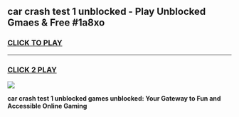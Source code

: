 
## car crash test 1 unblocked - Play Unblocked Gmaes & Free #1a8xo
<h3>
<a href="https://news.freeplayer.one?title=car_crash_test_1_unblocked&ref=24F">CLICK TO PLAY</a></h3>
<hr>

<h3>
<a href="https://news.freeplayer.one?title=car_crash_test_1_unblocked&ref=24F">CLICK 2 PLAY</a>
  
</h3>

<a href="https://news.freeplayer.one?title=car_crash_test_1_unblocked&ref=24F/"><img src="https://clearcache.store/games.png"></a>


**car crash test 1 unblocked games unblocked: Your Gateway to Fun and Accessible Online Gaming**
